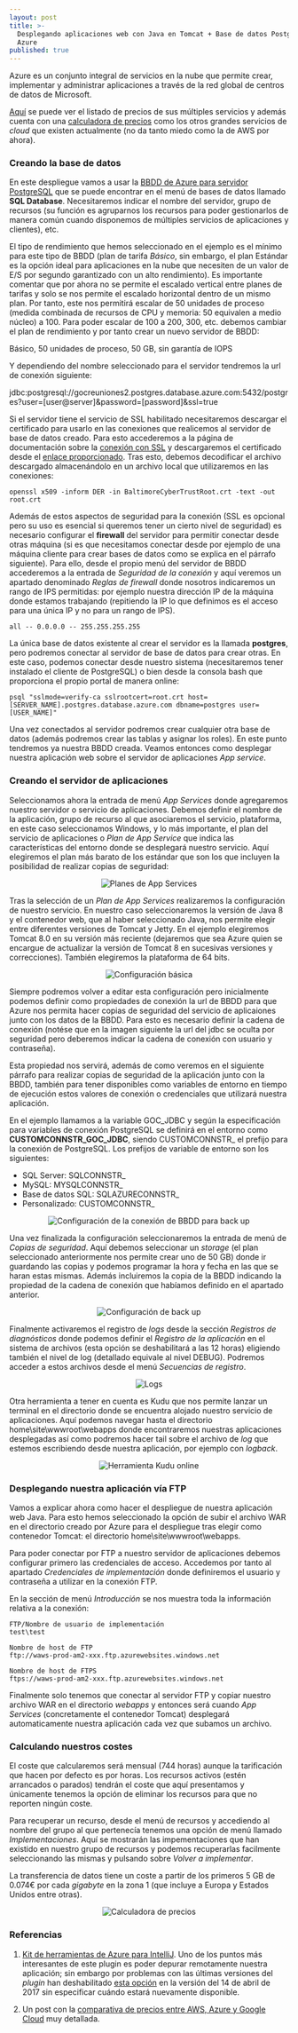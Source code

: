 ```yaml
---
layout: post
title: >-
  Desplegando aplicaciones web con Java en Tomcat + Base de datos PostgreSQL en
  Azure
published: true
---
```

Azure es un conjunto integral de servicios en la nube que permite crear, implementar y administrar aplicaciones a través de la red global de centros de datos de Microsoft.

[Aquí](https://azure.microsoft.com/es-es/pricing/) se puede ver el listado de precios de sus múltiples servicios y además cuenta con una [calculadora de precios](https://azure.microsoft.com/en-us/pricing/calculator/) como los otros grandes servicios de _cloud_ que existen actualmente (no da tanto miedo como la de AWS por ahora).

### Creando la base de datos

En este despliegue vamos a usar la [BBDD de Azure para servidor PostgreSQL](https://docs.microsoft.com/es-es/azure/postgresql/quickstart-create-server-database-portal) que se puede encontrar en el menú de bases de datos llamado **SQL Database**. Necesitaremos indicar el nombre del servidor, grupo de recursos (su función es agruparnos los recursos para poder gestionarlos de manera común cuando disponemos de múltiples servicios de aplicaciones y clientes), etc.

El tipo de rendimiento que hemos seleccionado en el ejemplo es el mínimo para este tipo de BBDD (plan de tarifa _Básico_, sin embargo, el plan Estándar es la opción ideal para aplicaciones en la nube que necesiten de un valor de E/S por segundo garantizado con un alto rendimiento). Es importante comentar que por ahora no se permite el escalado vertical entre planes de tarifas y solo se nos permite el escalado horizontal dentro de un mismo plan. Por tanto, este nos permitirá escalar de 50 unidades de proceso (medida combinada de recursos de CPU y memoria: 50 equivalen a medio núcleo) a 100. Para poder escalar de 100 a 200, 300, etc. debemos cambiar el plan de rendimiento y por tanto crear un nuevo servidor de BBDD:

Básico, 50 unidades de proceso, 50 GB, sin garantía de IOPS

Y dependiendo del nombre seleccionado para el servidor tendremos la url de conexión siguiente:

jdbc:postgresql://gocreuniones2.postgres.database.azure.com:5432/postgres?user=\[user@server\]&password=\[password\]&ssl=true

Si el servidor tiene el servicio de SSL habilitado necesitaremos descargar el certificado para usarlo en las conexiones que realicemos al servidor de base de datos creado. Para esto accederemos a la página de documentación sobre la [conexión con SSL](https://docs.microsoft.com/es-es/azure/postgresql/concepts-ssl-connection-security) y descargaremos el certificado desde el [enlace proporcionado](https://www.digicert.com/CACerts/BaltimoreCyberTrustRoot.crt). Tras esto, debemos decodificar el archivo descargado almacenándolo en un archivo local que utilizaremos en las conexiones:

```openssl x509 -inform DER -in BaltimoreCyberTrustRoot.crt -text -out root.crt```

Además de estos aspectos de seguridad para la conexión (SSL es opcional pero su uso es esencial si queremos tener un cierto nivel de seguridad) es necesario configurar el **firewall** del servidor para permitir conectar desde otras máquina (si es que necesitamos conectar desde por ejemplo de una máquina cliente para crear bases de datos como se explica en el párrafo siguiente). Para ello, desde el propio menú del servidor de BBDD accederemos a la entrada de _Seguridad de la conexión_ y aquí veremos un apartado denominado _Reglas de firewall_ donde nosotros indicaremos un rango de IPS permitidas: por ejemplo nuestra dirección IP de la máquina donde estamos trabajando (repitiendo la IP lo que definimos es el acceso para una única IP y no para un rango de IPS).

```all -- 0.0.0.0 -- 255.255.255.255```

La única base de datos existente al crear el servidor es la llamada **postgres**, pero podremos conectar al servidor de base de datos para crear otras. En este caso, podemos conectar desde nuestro sistema (necesitaremos tener instalado el cliente de PostgreSQL) o bien desde la consola bash que proporciona el propio portal de manera online:

```psql "sslmode=verify-ca sslrootcert=root.crt host=[SERVER_NAME].postgres.database.azure.com dbname=postgres user=[USER_NAME]"```

Una vez conectados al servidor podremos crear cualquier otra base de datos (además podremos crear las tablas y asignar los roles). En este punto tendremos ya nuestra BBDD creada. Veamos entonces como desplegar nuestra aplicación web sobre el servidor de aplicaciones _App service_.

### Creando el servidor de aplicaciones

Seleccionamos ahora la entrada de menú _App Services_ donde agregaremos nuestro servidor o servicio de aplicaciones. Debemos definir el nombre de la aplicación, grupo de recurso al que asociaremos el servicio, plataforma, en este caso seleccionamos Windows, y lo más importante, el plan del servicio de aplicaciones o _Plan de App Service_ que indica las características del entorno donde se desplegará nuestro servicio. Aquí elegiremos el plan más barato de los estándar que son los que incluyen la posibilidad de realizar copias de seguridad:

<center><img src="{{ site.baseurl }}/images/precios.png" alt="Planes de App Services"></center>

Tras la selección de un _Plan de App Services_ realizaremos la configuración de nuestro servicio. En nuestro caso seleccionaremos la versión de Java 8 y el contenedor web, que al haber seleccionado Java, nos permite elegir entre diferentes versiones de Tomcat y Jetty. En el ejemplo elegiremos Tomcat 8.0 en su versión más reciente (dejaremos que sea Azure quien se encargue de actualizar la versión de Tomcat 8 en sucesivas versiones y correcciones). También elegiremos la plataforma de 64 bits.

<center><img src="{{ site.baseurl }}/images/configuracion_basica.png" alt="Configuración básica"></center>

Siempre podremos volver a editar esta configuración pero inicialmente podemos definir como propiedades de conexión la url de BBDD para que Azure nos permita hacer copias de seguridad del servicio de aplicaiones junto con los datos de la BBDD. Para esto es necesario definir la cadena de conexión (notése que en la imagen siguiente la url del jdbc se oculta por seguridad pero deberemos indicar la cadena de conexión con usuario y contraseña).

Esta propiedad nos servirá, además de como veremos en el siguiente párrafo para realizar copias de seguridad de la aplicación junto con la BBDD, también para tener disponibles como variables de entorno en tiempo de ejecución estos valores de conexión o credenciales que utilizará nuestra aplicación.

En el ejemplo llamamos a la variable GOC_JDBC y según la especificación para variables de conexión PostgreSQL se definirá en el entorno como **CUSTOMCONNSTR_GOC_JDBC**, siendo CUSTOMCONNSTR_ el prefijo para la conexión de PostgreSQL. Los prefijos de variable de entorno son los siguientes:

- SQL Server: SQLCONNSTR_
- MySQL: MYSQLCONNSTR_
- Base de datos SQL: SQLAZURECONNSTR_
- Personalizado: CUSTOMCONNSTR_

<center><img src="{{ site.baseurl }}/images/configuracion_conexion.png" alt="Configuración de la conexión de BBDD para back up"></center>

Una vez finalizada la configuración seleccionaremos la entrada de menú de _Copias de seguridad_. Aquí debemos seleccionar un _storage_ (el plan seleccionado anteriormente nos permite crear uno de 50 GB) donde ir guardando las copias y podemos programar la hora y fecha en las que se haran estas mismas. Además incluiremos la copia de la BBDD indicando la propiedad de la cadena de conexión que habíamos definido en el apartado anterior.

<center><img src="{{ site.baseurl }}/images/configuracion_backup.png" alt="Configuración de back up"></center>

Finalmente activaremos el registro de _logs_ desde la sección _Registros de diagnósticos_ donde podemos definir el _Registro de la aplicación_ en el sistema de archivos (esta opción se deshabilitará a las 12 horas) eligiendo también el nivel de log (detallado equivale al nivel DEBUG). Podremos acceder a estos archivos desde el menú _Secuencias de registro_.

<center><img src="{{ site.baseurl }}/images/logs.png" alt="Logs"></center>

Otra herramienta a tener en cuenta es Kudu que nos permite lanzar un terminal en el directorio donde se encuentra alojado nuestro servicio de aplicaciones. Aquí podemos navegar hasta el directorio home\site\wwwroot\webapps donde encontraremos nuestras aplicaciones desplegadas así como podremos hacer tail sobre el archivo de _log_ que estemos escribiendo desde nuestra aplicación, por ejemplo con _logback_.

<center><img src="{{ site.baseurl }}/images/kudu_tail.png" alt="Herramienta Kudu online"></center>

### Desplegando nuestra aplicación vía FTP

Vamos a explicar ahora como hacer el despliegue de nuestra aplicación web Java. Para esto hemos seleccionado la opción de subir el archivo WAR en el directorio creado por Azure para el despliegue tras elegir como contenedor Tomcat: el directorio home\site\wwwroot\webapps.

Para poder conectar por FTP a nuestro servidor de aplicaciones debemos configurar primero las credenciales de acceso. Accedemos por tanto al apartado _Credenciales de implementación_ donde definiremos el usuario y contraseña a utilizar en la conexión FTP.

En la sección de menú _Introducción_ se nos muestra toda la información relativa a la conexión:

```
FTP/Nombre de usuario de implementación
test\test

Nombre de host de FTP
ftp://waws-prod-am2-xxx.ftp.azurewebsites.windows.net

Nombre de host de FTPS
ftps://waws-prod-am2-xxx.ftp.azurewebsites.windows.net
```


Finalmente solo tenemos que conectar al servidor FTP y copiar nuestro archivo WAR en el directorio _webapps_ y entonces será cuando _App Services_ (concretamente el contenedor Tomcat) desplegará automaticamente nuestra aplicación cada vez que subamos un archivo.

### Calculando nuestros costes

El coste que calcularemos será mensual (744 horas) aunque la tarificación que hacen por defecto es por horas. Los recursos activos (estén arrancados o parados) tendrán el coste que aquí presentamos y únicamente tenemos la opción de eliminar los recursos para que no reporten ningún coste. 

Para recuperar un recurso, desde el menú de recursos y accediendo al nombre del grupo al que pertenecía tenemos una opción de menú llamado _Implementaciones_. Aquí se mostrarán las impementaciones que han existido en nuestro grupo de recursos y podemos recuperarlas facilmente seleccionando las mismas y pulsando sobre _Volver a implementar_.

La transferencia de datos tiene un coste a partir de los primeros 5 GB de 0.074€ por cada _gigabyte_ en la zona 1 (que incluye a Europa y Estados Unidos entre otras).

<center><img src="{{ site.baseurl }}/images/calculator.png" alt="Calculadora de precios"></center>

### Referencias

1. [Kit de herramientas de Azure para IntelliJ](https://docs.microsoft.com/es-es/java/azure/intellij/azure-toolkit-for-intellij). Uno de los puntos más interesantes de este plugin es poder depurar remotamente nuestra aplicación; sin embargo por problemas con las últimas versiones del _plugin_ han deshabilitado [esta opción](https://docs.microsoft.com/es-es/java/azure/intellij/azure-toolkit-for-intellij-whats-new) en la versión del 14 de abril de 2017 sin especificar cuándo estará nuevamente disponible.

1. Un post con la [comparativa de precios entre AWS, Azure y Google Cloud](https://www.simform.com/compute-pricing-comparison-aws-azure-googlecloud/) muy detallada.

